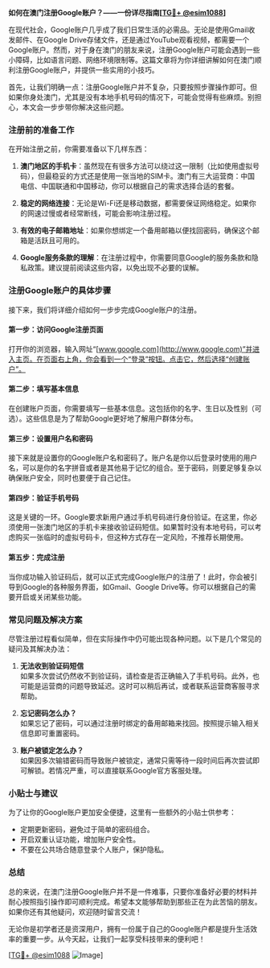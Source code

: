 **如何在澳门注册Google账户？——一份详尽指南[[TG💪+ @esim1088](https://t.me/s/esim1088)]**

在现代社会，Google账户几乎成了我们日常生活的必需品。无论是使用Gmail收发邮件、在Google Drive存储文件，还是通过YouTube观看视频，都需要一个Google账户。然而，对于身在澳门的朋友来说，注册Google账户可能会遇到一些小障碍，比如语言问题、网络环境限制等。这篇文章将为你详细讲解如何在澳门顺利注册Google账户，并提供一些实用的小技巧。

首先，让我们明确一点：注册Google账户并不复杂，只要按照步骤操作即可。但如果你身处澳门，尤其是没有本地手机号码的情况下，可能会觉得有些麻烦。别担心，本文会一步步带你解决这些问题。

### 注册前的准备工作

在开始注册之前，你需要准备以下几样东西：

1. **澳门地区的手机卡**：虽然现在有很多方法可以绕过这一限制（比如使用虚拟号码），但最稳妥的方式还是使用一张当地的SIM卡。澳门有三大运营商：中国电信、中国联通和中国移动，你可以根据自己的需求选择合适的套餐。

2. **稳定的网络连接**：无论是Wi-Fi还是移动数据，都需要保证网络稳定。如果你的网速过慢或者经常断线，可能会影响注册过程。

3. **有效的电子邮箱地址**：如果你想绑定一个备用邮箱以便找回密码，确保这个邮箱是活跃且可用的。

4. **Google服务条款的理解**：在注册过程中，你需要同意Google的服务条款和隐私政策。建议提前阅读这些内容，以免出现不必要的误解。

### 注册Google账户的具体步骤

接下来，我们将详细介绍如何一步步完成Google账户的注册。

#### 第一步：访问Google注册页面

打开你的浏览器，输入网址“[www.google.com](http://www.google.com)”并进入主页。在页面右上角，你会看到一个“登录”按钮。点击它，然后选择“创建账户”。

#### 第二步：填写基本信息

在创建账户页面，你需要填写一些基本信息。这包括你的名字、生日以及性别（可选）。这些信息是为了帮助Google更好地了解用户群体分布。

#### 第三步：设置用户名和密码

接下来就是设置你的Google账户名和密码了。账户名是你以后登录时使用的用户名，可以是你的名字拼音或者是其他易于记忆的组合。至于密码，则要足够复杂以确保账户安全，同时也要便于自己记住。

#### 第四步：验证手机号码

这是关键的一环。Google要求新用户通过手机号码进行身份验证。在这里，你必须使用一张澳门地区的手机卡来接收验证码短信。如果暂时没有本地号码，可以考虑购买一张临时的虚拟号码卡，但这种方式存在一定风险，不推荐长期使用。

#### 第五步：完成注册

当你成功输入验证码后，就可以正式完成Google账户的注册了！此时，你会被引导到Google的各种服务界面，如Gmail、Google Drive等。你可以根据自己的需要开启或关闭某些功能。

### 常见问题及解决方案

尽管注册过程看似简单，但在实际操作中仍可能出现各种问题。以下是几个常见的疑问及其解决办法：

1. **无法收到验证码短信**  
   如果多次尝试仍然收不到验证码，请检查是否正确输入了手机号码。此外，也可能是运营商的问题导致延迟。这时可以稍后再试，或者联系运营商客服寻求帮助。

2. **忘记密码怎么办？**  
   如果忘记了密码，可以通过注册时绑定的备用邮箱来找回。按照提示输入相关信息即可重置密码。

3. **账户被锁定怎么办？**  
   如果因多次输错密码而导致账户被锁定，通常只需等待一段时间后再次尝试即可解锁。若情况严重，可以直接联系Google官方客服处理。

### 小贴士与建议

为了让你的Google账户更加安全便捷，这里有一些额外的小贴士供参考：

- 定期更新密码，避免过于简单的密码组合。
- 开启双重认证功能，增加账户安全性。
- 不要在公共场合随意登录个人账户，保护隐私。

### 总结

总的来说，在澳门注册Google账户并不是一件难事，只要你准备好必要的材料并耐心按照指引操作即可顺利完成。希望本文能够帮助到那些正在为此苦恼的朋友。如果你还有其他疑问，欢迎随时留言交流！

无论你是初学者还是资深用户，拥有一份属于自己的Google账户都是提升生活效率的重要一步。从今天起，让我们一起享受科技带来的便利吧！

[[TG💪+ @esim1088](https://t.me/s/esim1088) ![Image](https://i.postimg.cc/4NQfJmqS/Snipaste-2025-05-13-00-14-12.png)]